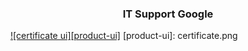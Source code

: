 <p align="center">
  <h3 align="center">IT Support Google</h3>
</p>

[![certificate ui][product-ui]](https://example.com)
[product-ui]: certificate.png
